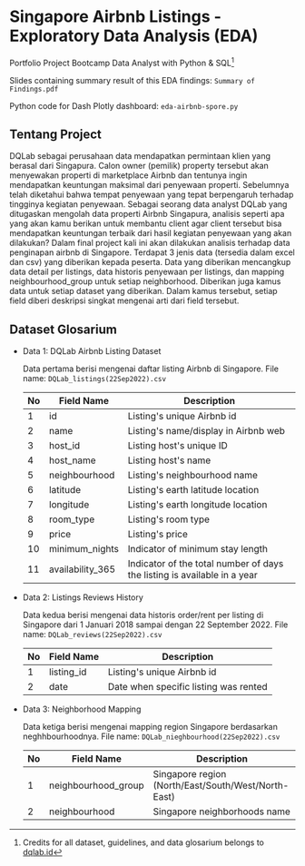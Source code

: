 # Singapore Airbnb Listings - Exploratory Data Analysis (EDA)
Portfolio Project Bootcamp Data Analyst with Python & SQL[^1]

Slides containing summary result of this EDA findings: `Summary of Findings.pdf`

Python code for Dash Plotly dashboard: `eda-airbnb-spore.py`

## Tentang Project
DQLab sebagai perusahaan data mendapatkan permintaan klien yang berasal dari Singapura. Calon owner (pemilik) property tersebut akan menyewakan properti di
marketplace Airbnb dan tentunya ingin mendapatkan keuntungan maksimal dari penyewaan properti. Sebelumnya telah diketahui bahwa tempat penyewaan yang tepat 
berpengaruh terhadap tingginya kegiatan penyewaan. Sebagai seorang data analyst DQLab yang ditugaskan mengolah data properti Airbnb Singapura, analisis seperti 
apa yang akan kamu berikan untuk membantu client agar client tersebut bisa mendapatkan keuntungan terbaik dari hasil kegiatan penyewaan yang akan dilakukan?
Dalam final project kali ini akan dilakukan analisis terhadap data penginapan airbnb di Singapore. Terdapat 3 jenis data (tersedia dalam excel dan csv) yang 
diberikan kepada peserta. Data yang diberikan mencangkup data detail per listings, data historis penyewaan per listings, dan mapping neighbourhood_group untuk 
setiap neighborhood. Diberikan juga kamus data untuk setiap dataset yang diberikan. Dalam kamus tersebut, setiap field diberi deskripsi singkat mengenai arti 
dari field tersebut. 

## Dataset Glosarium

- Data 1: DQLab Airbnb Listing Dataset

  Data pertama berisi mengenai daftar listing Airbnb di Singapore. File name: `DQLab_listings(22Sep2022).csv`

  | No | Field Name       | Description                                                              |
  |----|------------------|--------------------------------------------------------------------------|
  | 1  | id               | Listing's unique Airbnb id                                               |
  | 2  | name             | Listing's name/display in Airbnb web                                     |
  | 3  | host_id          | Listing host's unique ID                                                 |
  | 4  | host_name        | Listing host's name                                                      |
  | 5  | neighbourhood    | Listing's neighbourhood name                                             |
  | 6  | latitude         | Listing's earth latitude location                                        |
  | 7  | longitude        | Listing's earth longitude location                                       |
  | 8  | room_type        | Listing's room type                                                      |
  | 9  | price            | Listing's price                                                          |
  | 10 | minimum_nights   | Indicator of minimum stay length                                         |
  | 11 | availability_365 | Indicator of the total number of days the listing is available in a year |
  
- Data 2: Listings Reviews History

  Data kedua berisi mengenai data historis order/rent per listing di Singapore dari 1 Januari 2018 sampai dengan 22 September 2022. 
  File name:	 `DQLab_reviews(22Sep2022).csv`
  
  | No | Field Name       | Description                                                              |
  |----|------------------|--------------------------------------------------------------------------|
  | 1  | listing_id       | Listing's unique Airbnb id                                               |
  | 2  | date             | Date when specific listing was rented                                    |

- Data 3: Neighborhood Mapping 

  Data ketiga berisi mengenai mapping region Singapore berdasarkan neghhbourhoodnya. File name: `DQLab_nieghbourhood(22Sep2022).csv`
  
  | No | Field Name       | Description                                                              |
  |----|------------------|--------------------------------------------------------------------------|
  | 1  | neighbourhood_group       | Singapore region (North/East/South/West/North-East)                     |
  | 2  | neighbourhood             | Singapore neighborhoods name                                    |


[^1]: Credits for all dataset, guidelines, and data glosarium belongs to [dqlab.id](https://dqlab.id/)
